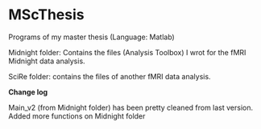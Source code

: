 # MScThesis
Programs of my master thesis
(Language: Matlab)

Midnight folder: Contains the files (Analysis Toolbox) I wrot for the fMRI Midnight data analysis.
                  
SciRe folder: contains the files of another fMRI data analysis.



**Change log**

  Main_v2 (from Midnight folder) has been pretty cleaned from last version.
  Added more functions on Midnight folder
